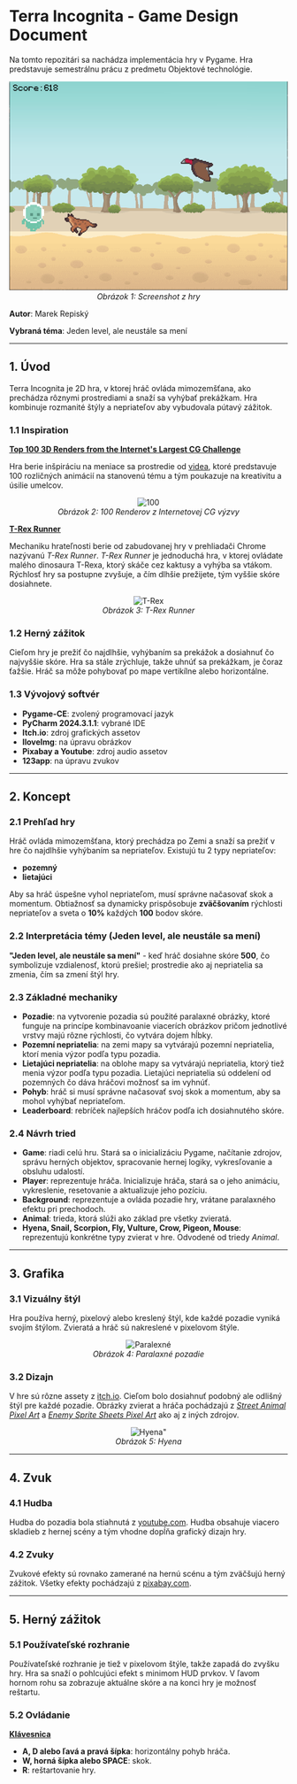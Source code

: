 # Terra Incognita - Game Design Document

Na tomto repozitári sa nachádza implementácia hry v Pygame. Hra predstavuje semestrálnu prácu z predmetu Objektové technológie.
<p align="center">
  <img src="https://github.com/Marek-Repisky/Terra-Incognita/blob/main/Screenshot from the game.PNG" alt=Screenshot z hry">
  <br />
  <i>Obrázok 1: Screenshot z hry</i>
</p>

__Autor__: Marek Repiský

__Vybraná téma__: Jeden level, ale neustále sa mení
___

## 1. Úvod
Terra Incognita je 2D hra, v ktorej hráč ovláda mimozemšťana, ako prechádza rôznymi prostrediami a snaží sa vyhýbať prekážkam. Hra kombinuje rozmanité štýly a nepriateľov aby vybudovala pútavý zážitok.

### 1.1 Inspiration
__<ins>Top 100 3D Renders from the Internet's Largest CG Challenge</ins>__

Hra berie inšpiráciu na meniace sa prostredie od [videa](https://www.youtube.com/watch?v=iKBs9l8jS6Q), ktoré predstavuje 100 rozličných animácií na stanovenú tému a tým poukazuje na kreativitu a úsilie umelcov.
<p align="center">
  <img src="https://github.com/SomeUsername456/Terra-Incognita/blob/main/obr%C3%A1zky/TOP%20100%203D%20Renders.jpg" alt=100 Renderov z Internetovej CG výzvy">
  <br />
  <i>Obrázok 2: 100 Renderov z Internetovej CG výzvy</i>
</p>

__<ins>T-Rex Runner</ins>__

Mechaniku hrateľnosti berie od zabudovanej hry v prehliadači Chrome nazývanú _T-Rex Runner_. _T-Rex Runner_ je jednoduchá hra, v ktorej ovládate malého dinosaura T-Rexa, ktorý skáče cez kaktusy a vyhýba sa vtákom. Rýchlosť hry sa postupne zvyšuje, a čím dlhšie prežijete, tým vyššie skóre dosiahnete.
<p align="center">
  <img src="https://github.com/SomeUsername456/Terra-Incognita/blob/main/obr%C3%A1zky/T-Rex%20Game.jpg" alt=T-Rex Runner">
  <br />
  <i>Obrázok 3: T-Rex Runner</i>
</p>

### 1.2 Herný zážitok
Cieľom hry je prežiť čo najdlhšie, vyhýbaním sa prekážok a dosiahnuť čo najvyššie skóre. Hra sa stále zrýchluje, takže uhnúť sa prekážkam, je čoraz ťažšie. Hráč sa môže pohybovať po mape vertikílne alebo horizontálne.

### 1.3 Vývojový softvér
- __Pygame-CE__: zvolený programovací jazyk
- __PyCharm 2024.3.1.1__: vybrané IDE
- __Itch.io__: zdroj grafických assetov
- __IloveImg__: na úpravu obrázkov
- __Pixabay a Youtube__: zdroj audio assetov
- __123app__: na úpravu zvukov
___

## 2. Koncept
### 2.1 Prehľad hry
Hráč ovláda mimozemšťana, ktorý prechádza po Zemi a snaží sa prežiť v hre čo najdlhšie vyhýbaním sa nepriateľov. Existujú tu 2 typy nepriateľov: 
- __pozemný__
- __lietajúci__

Aby sa hráč úspešne vyhol nepriateľom, musí správne načasovať skok a momentum. Obtiažnosť sa dynamicky prispôsobuje __zväčšovaním__ rýchlosti nepriateľov a sveta o __10%__ každých __100__ bodov skóre.

### 2.2 Interpretácia témy (Jeden level, ale neustále sa mení)
__"Jeden level, ale neustále sa mení"__ - keď hráč dosiahne skóre __500__, čo symbolizuje vzdialenosť, ktorú prešiel; prostredie ako aj nepriatelia sa zmenia, čím sa zmení štýl hry.

### 2.3 Základné mechaniky
- __Pozadie__: na vytvorenie pozadia sú použité paralaxné obrázky, ktoré funguje na princípe kombinavoanie viacerích obrázkov pričom jednotlivé vrstvy majú rôzne rýchlosti, čo vytvára dojem hĺbky.
- __Pozemní nepriatelia__: na zemi mapy sa vytvárajú pozemní nepriatelia, ktorí menia výzor podľa typu pozadia.
- __Lietajúci nepriatelia__: na oblohe mapy sa vytvárajú nepriatelia, ktorý tiež menia výzor podľa typu pozadia. Lietajúci nepriatelia sú oddelení od pozemných čo dáva hráčovi možnosť sa im vyhnúť.
- __Pohyb__: hráč si musí správne načasovať svoj skok a momentum, aby sa mohol vyhýbať nepriateľom.
- __Leaderboard__: rebríček najlepších hráčov podľa ich dosiahnutého skóre.

### 2.4 Návrh tried
- __Game__: riadi celú hru. Stará sa o inicializáciu Pygame, načítanie zdrojov, správu herných objektov, spracovanie hernej logiky, vykresľovanie a obsluhu udalostí.
- __Player__: reprezentuje hráča. Inicializuje hráča, stará sa o jeho animáciu, vykreslenie, resetovanie a aktualizuje jeho pozíciu.
- __Background__: reprezentuje a ovláda pozadie hry, vrátane paralaxného efektu pri prechodoch.
- __Animal__: trieda, ktorá slúži ako základ pre všetky zvieratá.
- __Hyena, Snail, Scorpion, Fly, Vulture, Crow, Pigeon, Mouse__: reprezentujú konkrétne typy zvierat v hre. Odvodené od triedy _Animal_.
___

## 3. Grafika
### 3.1 Vizuálny štýl
Hra používa herný, pixelový alebo kreslený štýl, kde každé pozadie vyniká svojím štýlom. Zvieratá a hráč sú nakreslené v pixelovom štýle.
<p align="center">
  <img src="https://github.com/SomeUsername456/Terra-Incognita/blob/main/obr%C3%A1zky/Parallax.png" alt=Paralexné pozadie">
  <br />
  <i>Obrázok 4: Paralaxné pozadie</i>
</p>

### 3.2 Dizajn
V hre sú rôzne assety z [itch.io](https://itch.io/game-assets). Cieľom bolo dosiahnuť podobný ale odlišný štýl pre každé pozadie. Obrázky zvierat a hráča pochádzajú z _[Street Animal Pixel Art](https://free-game-assets.itch.io/free-street-animal-pixel-art-asset-pack)_ a _[Enemy Sprite Sheets Pixel Art](https://free-game-assets.itch.io/free-enemy-sprite-sheets-pixel-art)_ ako aj z iných zdrojov.
<p align="center">
  <img src="https://github.com/SomeUsername456/Terra-Incognita/blob/main/obr%C3%A1zky/hyena5.png" alt=Hyena">
  <br />
  <i>Obrázok 5: Hyena</i>
</p>

___

## 4. Zvuk
### 4.1 Hudba
Hudba do pozadia bola stiahnutá z [youtube.com](https://www.youtube.com/watch?v=yA41iunMG6A). Hudba obsahuje viacero skladieb z hernej scény a tým vhodne dopĺňa grafický dizajn hry.

### 4.2 Zvuky
Zvukové efekty sú rovnako zamerané na hernú scénu a tým zväčšujú herný zážitok. Všetky efekty pochádzajú z [pixabay.com](https://pixabay.com/sound-effects/).
___

## 5. Herný zážitok
### 5.1 Používateľské rozhranie
Používateľské rozhranie je tiež v pixelovom štýle, takže zapadá do zvyšku hry. Hra sa snaží o pohlcujúci efekt s minimom HUD prvkov. V ľavom hornom rohu sa zobrazuje aktuálne skóre a na konci hry je možnosť reštartu.

### 5.2 Ovládanie
__<ins>Klávesnica</ins>__
- __A, D alebo ľavá a pravá šípka__: horizontálny pohyb hráča.
- __W, horná šípka alebo SPACE__: skok.
- __R__: reštartovanie hry. 
